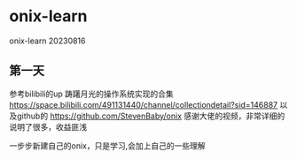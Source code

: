 # onix-learn
onix-learn 20230816
## 第一天
参考bilibili的up 踌躇月光的操作系统实现的合集
https://space.bilibili.com/491131440/channel/collectiondetail?sid=146887
以及github的 https://github.com/StevenBaby/onix
感谢大佬的视频，非常详细的说明了很多，收益匪浅

一步步新建自己的onix，只是学习,会加上自己的一些理解


